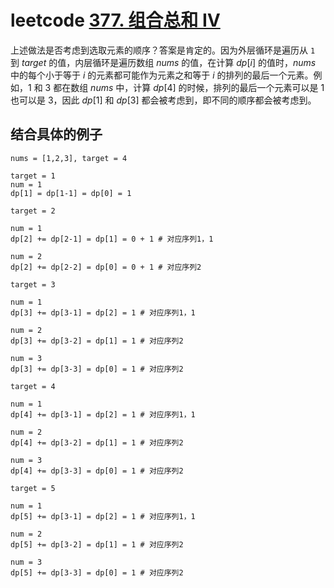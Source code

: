 # leetcode [377. 组合总和 Ⅳ](https://leetcode-cn.com/problems/combination-sum-iv/)





上述做法是否考虑到选取元素的顺序？答案是肯定的。因为外层循环是遍历从 `1` 到 $\textit{target}$ 的值，内层循环是遍历数组 $\textit{nums}$ 的值，在计算 $\textit{dp}[i]$ 的值时，$\textit{nums}$ 中的每个小于等于 $i$ 的元素都可能作为元素之和等于 $i$ 的排列的最后一个元素。例如，$1$ 和 $3$ 都在数组 $\textit{nums}$ 中，计算 $\textit{dp}[4]$ 的时候，排列的最后一个元素可以是 $1$ 也可以是 $3$，因此 $\textit{dp}[1]$ 和 $\textit{dp}[3]$ 都会被考虑到，即不同的顺序都会被考虑到。



## 结合具体的例子

```
nums = [1,2,3], target = 4
```



```
target = 1
num = 1
dp[1] = dp[1-1] = dp[0] = 1
```



```
target = 2

num = 1
dp[2] += dp[2-1] = dp[1] = 0 + 1 # 对应序列1，1

num = 2
dp[2] += dp[2-2] = dp[0] = 0 + 1 # 对应序列2
```



```
target = 3

num = 1
dp[3] += dp[3-1] = dp[2] = 1 # 对应序列1，1

num = 2
dp[3] += dp[3-2] = dp[1] = 1 # 对应序列2

num = 3
dp[3] += dp[3-3] = dp[0] = 1 # 对应序列2
```



```
target = 4

num = 1
dp[4] += dp[3-1] = dp[2] = 1 # 对应序列1，1

num = 2
dp[4] += dp[3-2] = dp[1] = 1 # 对应序列2

num = 3
dp[4] += dp[3-3] = dp[0] = 1 # 对应序列2
```



```
target = 5

num = 1
dp[5] += dp[3-1] = dp[2] = 1 # 对应序列1，1

num = 2
dp[5] += dp[3-2] = dp[1] = 1 # 对应序列2

num = 3
dp[5] += dp[3-3] = dp[0] = 1 # 对应序列2
```

